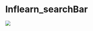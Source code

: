 # Inflearn_searchBar

<img src=https://user-images.githubusercontent.com/74251593/147206313-b34d2668-c1b1-4c38-9376-4bfca8cafa6a.gif>
